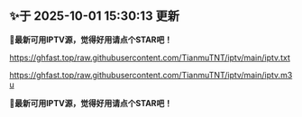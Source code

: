 ## ✨于 2025-10-01 15:30:13 更新
**🎉最新可用IPTV源，觉得好用请点个STAR吧！**

https://ghfast.top/raw.githubusercontent.com/TianmuTNT/iptv/main/iptv.txt

https://ghfast.top/raw.githubusercontent.com/TianmuTNT/iptv/main/iptv.m3u

**🎉最新可用IPTV源，觉得好用请点个STAR吧！**

